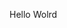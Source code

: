 Hello Wolrd
































































































































































































































































































































































